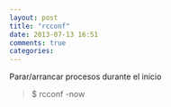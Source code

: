 ```yaml
---
layout: post
title: "rcconf"
date: 2013-07-13 16:51
comments: true
categories: 
---
```

Parar/arrancar procesos durante el inicio

>$ rcconf -now

